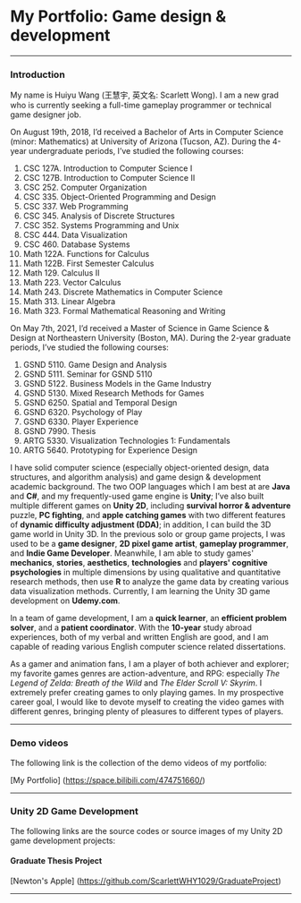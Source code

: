 # My Portfolio: Game design & development
----
### Introduction
My name is Huiyu Wang (王慧宇, 英文名: Scarlett Wong). I am a new grad who is currently seeking a full-time gameplay programmer or technical game designer job. 

On August 19th, 2018, I’d received a Bachelor of Arts in Computer Science (minor: Mathematics) at University of Arizona (Tucson, AZ). During the 4-year undergraduate periods, I’ve studied the following courses:

1.	CSC 127A. Introduction to Computer Science I
2.	CSC 127B. Introduction to Computer Science II
3.	CSC 252. Computer Organization
4.	CSC 335. Object-Oriented Programming and Design
5.	CSC 337. Web Programming
6.	CSC 345. Analysis of Discrete Structures
7.	CSC 352. Systems Programming and Unix
8.	CSC 444. Data Visualization
9.	CSC 460. Database Systems
10.	Math 122A. Functions for Calculus
11.	Math 122B. First Semester Calculus
12.	Math 129. Calculus II
13.	Math 223. Vector Calculus
14.	Math 243. Discrete Mathematics in Computer Science
15.	Math 313. Linear Algebra
16.	Math 323. Formal Mathematical Reasoning and Writing

On May 7th, 2021, I’d received a Master of Science in Game Science & Design at Northeastern University (Boston, MA). During the 2-year graduate periods, I’ve studied the following courses:

1.	GSND 5110. Game Design and Analysis
2.	GSND 5111. Seminar for GSND 5110
3.	GSND 5122. Business Models in the Game Industry
4.	GSND 5130. Mixed Research Methods for Games
5.	GSND 6250. Spatial and Temporal Design
6.	GSND 6320. Psychology of Play
7.	GSND 6330. Player Experience
8.	GSND 7990. Thesis
9.	ARTG 5330. Visualization Technologies 1: Fundamentals
10.	ARTG 5640. Prototyping for Experience Design

I have solid computer science (especially object-oriented design, data structures, and algorithm analysis) and game design & development academic background. The two OOP languages which I am best at are **Java** and **C#**, and my frequently-used game engine is **Unity**; I’ve also built multiple different games on **Unity 2D**, including **survival horror & adventure** puzzle, **PC fighting**, and **apple catching games** with two different features of **dynamic difficulty adjustment (DDA)**; in addition, I can build the 3D game world in Unity 3D. In the previous solo or group game projects, I was used to be a **game designer**, **2D pixel game artist**, **gameplay programmer**, and **Indie Game Developer**. Meanwhile, I am able to study games' **mechanics**, **stories**, **aesthetics**, **technologies** and **players' cognitive psychologies** in multiple dimensions by using qualitative and quantitative research methods, then use **R** to analyze the game data by creating various data visualization methods. Currently, I am learning the Unity 3D game development on **Udemy.com**.

In a team of game development, I am a **quick learner**, an **efficient problem solver**, and a **patient coordinator**. With the **10-year** study abroad experiences, both of my verbal and written English are good, and I am capable of reading various English computer science related dissertations. 

As a gamer and animation fans, I am a player of both achiever and explorer; my favorite games genres are action-adventure, and RPG: especially *The Legend of Zelda: Breath of the Wild* and *The Elder Scroll V: Skyrim*. I extremely prefer creating games to only playing games. In my prospective career goal, I would like to devote myself to creating the video games with different genres, bringing plenty of pleasures to different types of players.

----

### Demo videos

The following link is the collection of the demo videos of my portfolio:

[My Portfolio] (https://space.bilibili.com/474751660/)

----

### Unity 2D Game Development

The following links are the source codes or source images of my Unity 2D game development projects:

#### Graduate Thesis Project
[Newton's Apple] (https://github.com/ScarlettWHY1029/GraduateProject)

----





